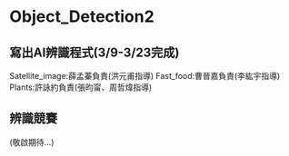 # Object_Detection2
## 寫出AI辨識程式(3/9-3/23完成)
Satellite_image:薛孟蓁負責(洪元甫指導)
Fast_food:曹晉嘉負責(李紘宇指導)
Plants:許詠約負責(張昀甯、周哲煒指導)

## 辨識競賽
(敬啟期待...)
